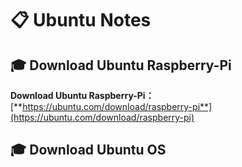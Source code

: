 # 📋 Ubuntu Notes

## 🎓 Download Ubuntu Raspberry-Pi

**Download Ubuntu Raspberry-Pi：**[**https://ubuntu.com/download/raspberry-pi**](https://ubuntu.com/download/raspberry-pi)   




## 🎓 Download Ubuntu OS
